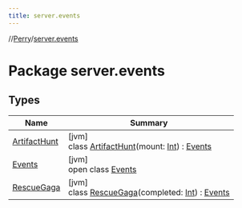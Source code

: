 ```yaml
---
title: server.events
---
```

//[Perry](../../index.html)/[server.events](index.html)



# Package server.events



## Types


| Name | Summary |
|---|---|
| [ArtifactHunt](-artifact-hunt/index.html) | [jvm]<br>class [ArtifactHunt](-artifact-hunt/index.html)(mount: [Int](https://kotlinlang.org/api/latest/jvm/stdlib/kotlin/-int/index.html)) : [Events](-events/index.html) |
| [Events](-events/index.html) | [jvm]<br>open class [Events](-events/index.html) |
| [RescueGaga](-rescue-gaga/index.html) | [jvm]<br>class [RescueGaga](-rescue-gaga/index.html)(completed: [Int](https://kotlinlang.org/api/latest/jvm/stdlib/kotlin/-int/index.html)) : [Events](-events/index.html) |

